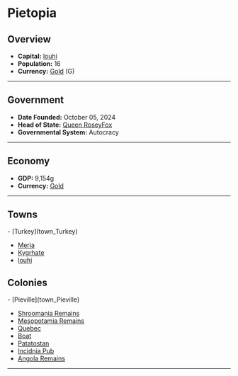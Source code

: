 <!--UNDEDITED FILE, remove this entire line if this file has been edited!-->
# <!--NAME-->Pietopia<!--NAME-->

## Overview

- **Capital:** <!--CAPITAL_LINK-->[louhi](louhi_town)<!--CAPITAL_LINK-->
- **Population:** <!--POPULATION-->16<!--POPULATION-->
- **Currency:** <!--CURRENCY_LINK-->[Gold](Gold_currency)<!--CURRENCY_LINK--> (<!--CURRENCY_ABV-->G<!--CURRENCY_ABV-->)

---

## Government

- **Date Founded:** <!--FOUNDED-->October 05, 2024<!--FOUNDED-->
- **Head of State:** <!--LEADER_TITLE_LINK-->[Queen RoseyFox](RoseyFox_user)<!--LEADER_TITLE_LINK-->
- **Governmental System:** <!--GOVERNMENT-->Autocracy<!--GOVERNMENT-->

---

## Economy

- **GDP:** <!--GDP-->9,154g<!--GDP-->
- **Currency:** <!--CURRENCY_LINK-->[Gold](Gold_currency)<!--CURRENCY_LINK-->

---

## Towns

<!--TOWNS-->- [Turkey](town_Turkey)
- [Meria](town_Meria)
- [Kygrhate](town_Kygrhate)
- [louhi](town_louhi)<!--TOWNS-->

## Colonies

<!--COLONIES-->- [Pieville](town_Pieville)
- [Shroomania Remains](town_Shroomania_Remains)
- [Mesopotamia Remains](town_Mesopotamia_Remains)
- [Quebec](town_Quebec)
- [Boat](town_Boat)
- [Patatostan](town_Patatostan)
- [Incidnia Pub](town_Incidnia_Pub)
- [Angola Remains](town_Angola_Remains)<!--COLONIES-->

---